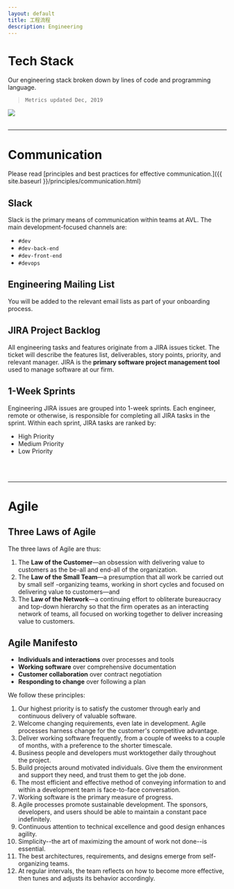 ```yaml
---
layout: default
title: 工程流程
description: Engineering
---
```


# Tech Stack

Our engineering stack broken down by lines of code and programming language.

> `Metrics updated Dec, 2019`

<img src='https://lh3.googleusercontent.com/-TlZUxV1mEeJ42K-OkpjUMgUClJSaty-in5uP5Ab14V7sx3HYKPLxLBwn70BojJ8tUzXQ86Qi9oGiegrdsr-mqPws9JTOT5PiqTONjQnBSqAnPTmTXUg7QBgm1v66YiEGzUbunwbgA=w2400' />

<br>
<br>

---

# Communication

Please read [principles and best practices for effective communication.]({{ site.baseurl }}/principles/communication.html)

## Slack
Slack is the primary means of communication within teams at AVL. The main development-focused channels are:
* `#dev`
* `#dev-back-end`
* `#dev-front-end`
* `#devops`

## Engineering Mailing List
You will be added to the relevant email lists as part of your onboarding process.

## JIRA Project Backlog

All engineering tasks and features originate from a JIRA issues ticket. The ticket will describe the features list, deliverables, story points, priority, and relevant manager. JIRA is the **primary software project management tool** used to manage software at our firm.

## 1-Week Sprints

Engineering JIRA issues are grouped into 1-week sprints. Each engineer, remote or otherwise, is responsible for completing all JIRA tasks in the sprint. Within each sprint, JIRA tasks are ranked by:
- High Priority
- Medium Priority
- Low Priority

<br>
<br>

---

# Agile

## Three Laws of Agile

The three laws of Agile are thus:

1. The **Law of the Customer**—an obsession with delivering value to customers as the be-all and end-all of the organization.
1. The **Law of the Small Team**—a presumption that all work be carried out by small self -organizing teams, working in short cycles and focused on delivering value to customers—and
1. The **Law of the Network**—a continuing effort to obliterate bureaucracy and top-down hierarchy so that the firm operates as an interacting network of teams, all focused on working together to deliver increasing value to customers.

## Agile Manifesto

* **Individuals and interactions** over processes and tools
* **Working software** over comprehensive documentation
* **Customer collaboration** over contract negotiation
* **Responding to change** over following a plan

We follow these principles:
1. Our highest priority is to satisfy the customer through early and continuous delivery of valuable software.
1. Welcome changing requirements, even late in development. Agile processes harness change for the customer's competitive advantage.
1. Deliver working software frequently, from a couple of weeks to a couple of months, with a preference to the shorter timescale.
1. Business people and developers must worktogether daily throughout the project.
1. Build projects around motivated individuals. Give them the environment and support they need, and trust them to get the job done.
1. The most efficient and effective method of conveying information to and within a development team is face-to-face conversation.
1. Working software is the primary measure of progress.
1. Agile processes promote sustainable development. The sponsors, developers, and users should be able to maintain a constant pace indefinitely.
1. Continuous attention to technical excellence and good design enhances agility.
1. Simplicity--the art of maximizing the amount of work not done--is essential.
1. The best architectures, requirements, and designs emerge from self-organizing teams.
1. At regular intervals, the team reflects on how to become more effective, then tunes and adjusts its behavior accordingly.
